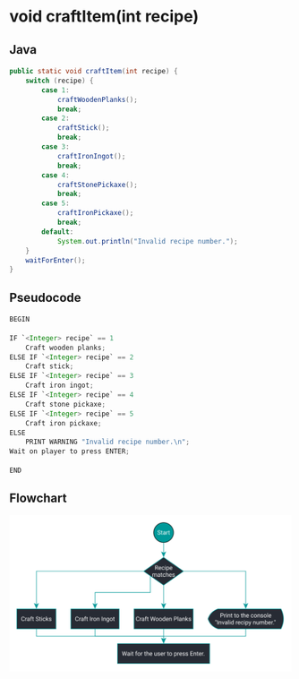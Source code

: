 # void craftItem(int recipe)

## Java

```java
public static void craftItem(int recipe) {
    switch (recipe) {
        case 1:
            craftWoodenPlanks();
            break;
        case 2:
            craftStick();
            break;
        case 3:
            craftIronIngot();
            break;
        case 4:
            craftStonePickaxe();
            break;
        case 5:
            craftIronPickaxe();
            break;
        default:
            System.out.println("Invalid recipe number.");
    }
    waitForEnter();
}
```

## Pseudocode

```java
BEGIN

IF `<Integer> recipe` == 1
    Craft wooden planks;
ELSE IF `<Integer> recipe` == 2
    Craft stick;
ELSE IF `<Integer> recipe` == 3
    Craft iron ingot;
ELSE IF `<Integer> recipe` == 4
    Craft stone pickaxe;
ELSE IF `<Integer> recipe` == 5
    Craft iron pickaxe;
ELSE
    PRINT WARNING "Invalid recipe number.\n";
Wait on player to press ENTER;

END
```

## Flowchart

<img src="./src/flowchart-craftItem.svg" alt="flowchart-craftItem.svg"/>
